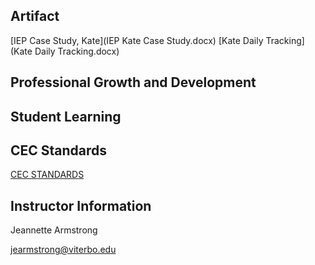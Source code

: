 ## Artifact

[IEP Case Study, Kate](IEP Kate Case Study.docx) 
[Kate Daily Tracking](Kate Daily Tracking.docx)

## Professional Growth and Development

## Student Learning

## CEC Standards

[CEC STANDARDS](standards.md)

## Instructor Information

 Jeannette Armstrong
 
 [jearmstrong@viterbo.edu](jearmstrong@viterbo.edu) 
